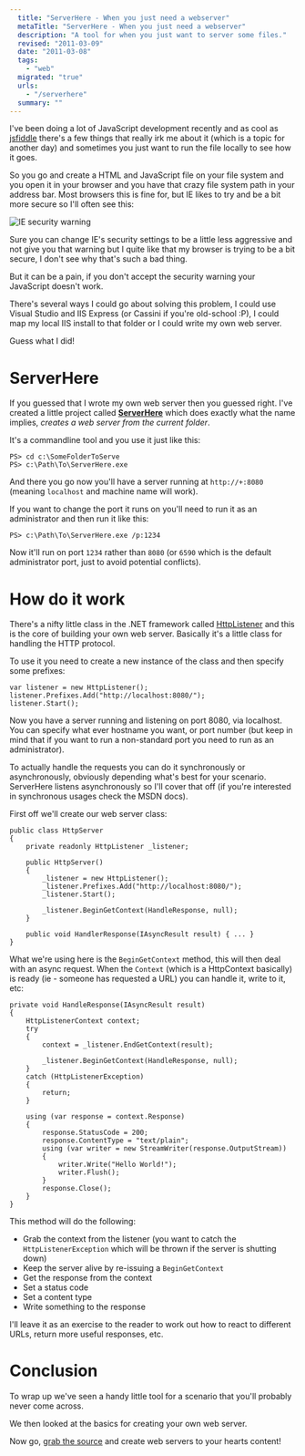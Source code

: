 ```yaml
---
  title: "ServerHere - When you just need a webserver"
  metaTitle: "ServerHere - When you just need a webserver"
  description: "A tool for when you just want to server some files."
  revised: "2011-03-09"
  date: "2011-03-08"
  tags: 
    - "web"
  migrated: "true"
  urls: 
    - "/serverhere"
  summary: ""
---
```

I've been doing a lot of JavaScript development recently and as cool as [jsfiddle][1] there's a few things that really irk me about it (which is a topic for another day) and sometimes you just want to run the file locally to see how it goes.

So you go and create a HTML and JavaScript file on your file system and you open it in your browser and you have that crazy file system path in your address bar. Most browsers this is fine for, but IE likes to try and be a bit more secure so I'll often see this:

![IE security warning][2]

Sure you can change IE's security settings to be a little less aggressive and not give you that warning but I quite like that my browser is trying to be a bit secure, I don't see why that's such a bad thing.

But it can be a pain, if you don't accept the security warning your JavaScript doesn't work.

There's several ways I could go about solving this problem, I could use Visual Studio and IIS Express (or Cassini if you're old-school :P), I could map my local IIS install to that folder or I could write my own web server.

Guess what I did!

# ServerHere

If you guessed that I wrote my own web server then you guessed right. I've created a little project called **[ServerHere][3]** which does exactly what the name implies, *creates a web server from the current folder*.

It's a commandline tool and you use it just like this:

    PS> cd c:\SomeFolderToServe
    PS> c:\Path\To\ServerHere.exe

And there you go now you'll have a server running at `http://+:8080` (meaning `localhost` and machine name will work).

If you want to change the port it runs on you'll need to run it as an administrator and then run it like this:

    PS> c:\Path\To\ServerHere.exe /p:1234

Now it'll run on port `1234` rather than `8080` (or `6590` which is  the default administrator port, just to avoid potential conflicts).

# How do it work

There's a nifty little class in the .NET framework called [HttpListener][4] and this is the core of building your own web server. Basically it's a little class for handling the HTTP protocol.

To use it you need to create a new instance of the class and then specify some prefixes:

    var listener = new HttpListener();
    listener.Prefixes.Add("http://localhost:8080/");
    listener.Start();

Now you have a server running and listening on port 8080, via localhost. You can specify what ever hostname you want, or port number (but keep in mind that if you want to run a non-standard port you need to run as an administrator).

To actually handle the requests you can do it synchronously or asynchronously, obviously depending what's best for your scenario. ServerHere listens asynchronously so I'll cover that off (if you're interested in synchronous usages check the MSDN docs).

First off we'll create our web server class:

    public class HttpServer
    {
        private readonly HttpListener _listener;

        public HttpServer()
        {
            _listener = new HttpListener();
			_listener.Prefixes.Add("http://localhost:8080/");
			_listener.Start();
			
			_listener.BeginGetContext(HandleResponse, null);
        }

        public void HandlerResponse(IAsyncResult result) { ... }
    }

What we're using here is the `BeginGetContext` method, this will then deal with an async request. When the `Context` (which is a HttpContext basically) is ready (ie - someone has requested a URL) you can handle it, write to it, etc:

	private void HandleResponse(IAsyncResult result)
	{
		HttpListenerContext context;
		try
		{
			context = _listener.EndGetContext(result);

		    _listener.BeginGetContext(HandleResponse, null);
		}
		catch (HttpListenerException)
		{
			return;
		}

		using (var response = context.Response)
		{
			response.StatusCode = 200;
			response.ContentType = "text/plain";
			using (var writer = new StreamWriter(response.OutputStream))
			{
				writer.Write("Hello World!");
				writer.Flush();
			}
			response.Close();
		}
	}

This method will do the following:

* Grab the context from the listener (you want to catch the `HttpListenerException` which will be thrown if the server is shutting down)
* Keep the server alive by re-issuing a `BeginGetContext`
* Get the response from the context
* Set a status code
* Set a content type
* Write something to the response

I'll leave it as an exercise to the reader to work out how to react to different URLs, return more useful responses, etc.

# Conclusion

To wrap up we've seen a handy little tool for a scenario that you'll probably never come across.

We then looked at the basics for creating your own web server.

Now go, [grab the source][5] and create web servers to your hearts content!


  [1]: http://jsfiddle.net
  [2]: http://www.aaron-powell.com/upload/Render/javascript/ie-security.PNG
  [3]: http://hg.slace.biz/serverhere
  [4]: http://msdn.microsoft.com/en-us/library/system.net.httplistener.aspx
  [5]: http://hg.slace.biz/serverhere/src